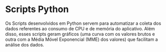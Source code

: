 # Scripts Python
Os Scripts desenvolvidos em Python servem para automatizar a coleta dos dados referentes ao consumo de CPU e de memória do aplicativo. Além disso, esses scripts geram gráficos (uma curva com os valores brutos e outra com a Média Móvel Exponencial (MME) dos valores) que facilitam a análise dos dados.
